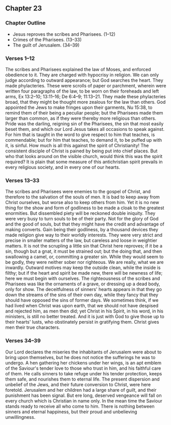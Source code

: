 ## Chapter 23

### Chapter Outline

- Jesus reproves the scribes and Pharisees. (1–12)
- Crimes of the Pharisees. (13–33)
- The guilt of Jerusalem. (34–39)

### Verses 1–12

The scribes and Pharisees explained the law of Moses, and enforced obedience to it. They are charged with hypocrisy in religion. We can only judge according to outward appearance; but God searches the heart. They made phylacteries. These were scrolls of paper or parchment, wherein were written four paragraphs of the law, to be worn on their foreheads and left arms, Ex 13:2–10; 13:11–16; De 6:4–9; 11:13–21. They made these phylacteries broad, that they might be thought more zealous for the law than others. God appointed the Jews to make fringes upon their garments, Nu 15:38, to remind them of their being a peculiar people; but the Pharisees made them larger than common, as if they were thereby more religious than others. Pride was the darling, reigning sin of the Pharisees, the sin that most easily beset them, and which our Lord Jesus takes all occasions to speak against. For him that is taught in the word to give respect to him that teaches, is commendable; but for him that teaches, to demand it, to be puffed up with it, is sinful. How much is all this against the spirit of Christianity! The consistent disciple of Christ is pained by being put into chief places. But who that looks around on the visible church, would think this was the spirit required? It is plain that some measure of this antichristian spirit prevails in every religious society, and in every one of our hearts.

### Verses 13–33

The scribes and Pharisees were enemies to the gospel of Christ, and therefore to the salvation of the souls of men. It is bad to keep away from Christ ourselves, but worse also to keep others from him. Yet it is no new thing for the show and form of godliness to be made a cloak to the greatest enormities. But dissembled piety will be reckoned double iniquity. They were very busy to turn souls to be of their party. Not for the glory of God and the good of souls, but that they might have the credit and advantage of making converts. Gain being their godliness, by a thousand devices they made religion give way to their worldly interests. They were very strict and precise in smaller matters of the law, but careless and loose in weightier matters. It is not the scrupling a little sin that Christ here reproves; if it be a sin, though but a gnat, it must be strained out; but the doing that, and then swallowing a camel, or, committing a greater sin. While they would seem to be godly, they were neither sober nor righteous. We are really, what we are inwardly. Outward motives may keep the outside clean, while the inside is filthy; but if the heart and spirit be made new, there will be newness of life; here we must begin with ourselves. The righteousness of the scribes and Pharisees was like the ornaments of a grave, or dressing up a dead body, only for show. The deceitfulness of sinners' hearts appears in that they go down the streams of the sins of their own day, while they fancy that they should have opposed the sins of former days. We sometimes think, if we had lived when Christ was upon earth, that we should not have despised and rejected him, as men then did; yet Christ in his Spirit, in his word, in his ministers, is still no better treated. And it is just with God to give those up to their hearts' lusts, who obstinately persist in gratifying them. Christ gives men their true characters.

### Verses 34–39

Our Lord declares the miseries the inhabitants of Jerusalem were about to bring upon themselves, but he does not notice the sufferings he was to undergo. A hen gathering her chickens under her wings, is an apt emblem of the Saviour's tender love to those who trust in him, and his faithful care of them. He calls sinners to take refuge under his tender protection, keeps them safe, and nourishes them to eternal life. The present dispersion and unbelief of the Jews, and their future conversion to Christ, were here foretold. Jerusalem and her children had a large share of guilt, and their punishment has been signal. But ere long, deserved vengeance will fall on every church which is Christian in name only. In the mean time the Saviour stands ready to receive all who come to him. There is nothing between sinners and eternal happiness, but their proud and unbelieving unwillingness.

